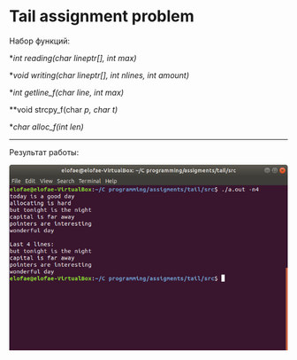 # Tail assignment problem

Набор функций:

**int reading(char *lineptr[], int max)**

**void writing(char *lineptr[], int nlines, int amount)**

**int getline_f(char *line, int max)**

**void strcpy_f(char *p, char *t)**

**char *alloc_f(int len)**
_______________________________________________________________________________

Результат работы:

![result1](https://github.com/ellofae/C-programms/blob/main/tail/imgs/Screenshot%20from%202023-02-02%2020-34-01.png?raw=true)

